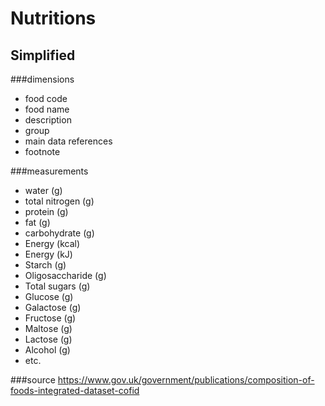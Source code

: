 # Nutritions

## Simplified

###dimensions
- food code
- food name
- description
- group
- main data references
- footnote

###measurements
- water (g)
- total nitrogen (g)
- protein (g)
- fat (g)
- carbohydrate (g)
- Energy (kcal)
- Energy (kJ)
- Starch (g)
- Oligosaccharide (g)
- Total sugars (g)
- Glucose (g)
- Galactose (g)
- Fructose (g)
- Maltose (g)
- Lactose (g)
- Alcohol (g)
- etc.

###source
https://www.gov.uk/government/publications/composition-of-foods-integrated-dataset-cofid